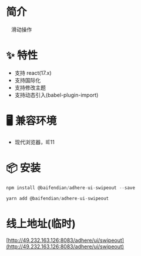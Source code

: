 # 简介
&ensp;&ensp;滑动操作

# ✨ 特性
- 支持 react(17.x)
- 支持国际化
- 支持修改主题
- 支持动态引入(babel-plugin-import)

# 🖥 兼容环境
- 现代浏览器，IE11

# 📦 安装
```javascript
npm install @baifendian/adhere-ui-swipeout --save
``` 

```javascript
yarn add @baifendian/adhere-ui-swipeout
```

# 线上地址(临时)
[http://49.232.163.126:8083/adhere/ui/swipeout](http://49.232.163.126:8083/adhere/ui/swipeout)

